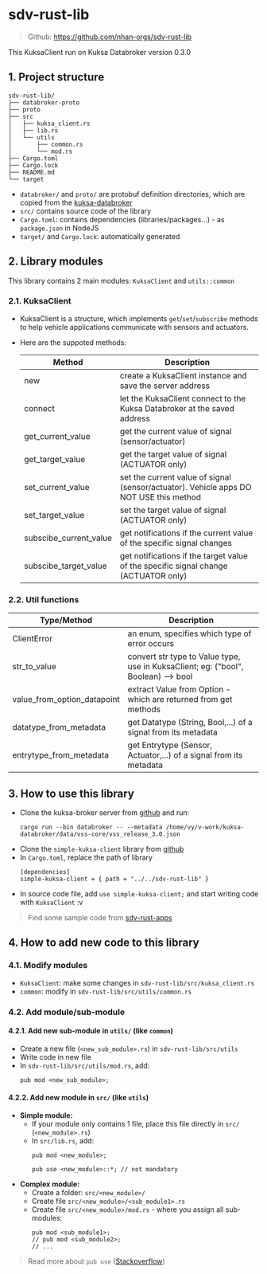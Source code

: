 # sdv-rust-lib
> Github: https://github.com/nhan-orgs/sdv-rust-lib

This KuksaClient run on Kuksa Databroker version 0.3.0

## 1. Project structure

```
sdv-rust-lib/
├── databroker-proto
├── proto
├── src
│   ├── kuksa_client.rs
│   ├── lib.rs
│   └── utils
│       ├── common.rs
│       └── mod.rs
├── Cargo.toml
├── Cargo.lock
├── README.md
└── target
```

* `databroker/` and `proto/` are protobuf definition directories, which are copied from the [kuksa-databroker](https://github.com/eclipse-kuksa/kuksa-databroker)
* `src/` contains source code of the library
* `Cargo.toml`: contains dependencies (libraries/packages...) - as `package.json` in NodeJS
* `target/` and `Cargo.lock`: automatically generated

## 2. Library modules
This library contains 2 main modules: `KuksaClient` and `utils::common`
### 2.1. KuksaClient
* KuksaClient is a structure, which implements `get`/`set`/`subscribe` methods to help vehicle applications communicate with sensors and actuators.
* Here are the suppoted methods:

    | Method                 | Description                                                                            |
    |------------|--------|
    | new                    | create a KuksaClient instance  and save the server address                             |
    | connect                | let the KuksaClient connect to the Kuksa Databroker at the saved  address              |
    | get_current_value      | get the current value of signal  (sensor/actuator)                                     |
    | get_target_value       | get the target value of signal  (ACTUATOR only)                                        |
    | set_current_value      | set the current value of signal  (sensor/actuator). Vehicle apps DO NOT USE this method |
    | set_target_value       | set the target value of signal  (ACTUATOR only)                                        |
    | subscibe_current_value | get notifications if the current value of the specific signal changes                  |
    | subscibe_target_value  | get notifications if the target value of the specific signal change (ACTUATOR only)   |

### 2.2. Util functions
| Type/Method                 | Description                                                                        |
|-------|-----|
| ClientError                 | an enum, specifies which type of error occurs                                      |
| str_to_value                | convert str type to Value type, use in KuksaClient; eg: ("bool", Boolean) --> bool |
| value_from_option_datapoint | extract Value from Option<Datapoint> - which are returned from get methods         |
| datatype_from_metadata      | get Datatype (String, Bool,...) of a signal from its metadata                      |
| entrytype_from_metadata     | get Entrytype (Sensor, Actuator,...) of a signal from its metadata                  |

## 3. How to use this library
* Clone the kuksa-broker server from [github](https://github.com/eclipse-kuksa/kuksa-databroker) and run:
    ```
    cargo run --bin databroker -- --metadata /home/vy/v-work/kuksa-databroker/data/vss-core/vss_release_3.0.json
    ```
* Clone the `simple-kuksa-client` library from [github](https://github.com/nhan-orgs/sdv-rust-lib)
* In `Cargo.toml`, replace the path of library
    ```
    [dependencies]
    simple-kuksa-client = { path = "../../sdv-rust-lib" }
    ```
* In source code file, add `use simple-kuksa-client;` and start writing code with `KuksaClient` :v

> Find some sample code from [sdv-rust-apps](https://github.com/nhan-orgs/sdv-rust-apps)

## 4. How to add new code to this library

### 4.1. Modify modules
* `KuksaClient`: make some changes in `sdv-rust-lib/src/kuksa_client.rs`
* `common`: modify in `sdv-rust-lib/src/utils/common.rs`

### 4.2. Add module/sub-module

#### 4.2.1. Add new sub-module in `utils/` (like `common`)
* Create a new file (`<new_sub_module>.rs`)  in `sdv-rust-lib/src/utils`
* Write code in new file
* In `sdv-rust-lib/src/utils/mod.rs`, add:
    ```
    pub mod <new_sub_module>;
    ```
#### 4.2.2. Add new module in `src/` (like `utils`)
* **Simple module:**
    * If your module only contains 1 file, place this file directly in `src/` (`<new_module>.rs`)
    * In `src/lib.rs`, add:
        ```
        pub mod <new_module>;

        pub use <new_module>::*; // not mandatory 
        ```
* **Complex module:**
    * Create a folder: `src/<new_module>/`
    * Create file `src/<new_module>/<sub_module1>.rs`
    * Create file `src/<new_module>/mod.rs` - where you assign all sub-modules: 
        ```
        pub mod <sub_module1>;
        // pub mod <sub_module2>;
        // ...
        ```

> Read more about `pub use` ([Stackoverflow](https://stackoverflow.com/questions/69275034/what-is-the-difference-between-use-and-pub-use))
